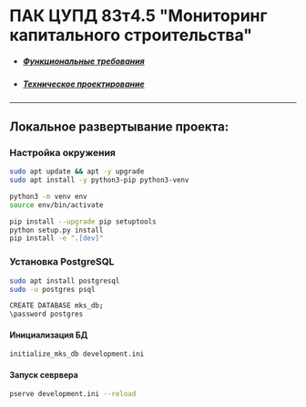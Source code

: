 # ПАК ЦУПД 83т4.5 "Мониторинг капитального строительства"

- ##### [Функциональные требования](https://confluence.rd.aorti.ru/pages/viewpage.action?pageId=34288411)
- ##### [Техническое проектирование](https://gitlab.rd.aorti.ru/ntc-sria/nio1/analytics2/-/tree/master/%D0%A6%D0%A3%D0%9F%D0%94/%D0%9C%D0%9A%D0%A1/%D0%A2%D0%9F%20%D0%BD%D0%B0%20%D1%80%D0%B0%D0%B7%D1%80%D0%B0%D0%B1%D0%BE%D1%82%D0%BA%D1%83%20%D0%9F%D0%98)

--------------------------------------------------------------------------------
## Локальное развертывание проекта:
### Настройка окружения
```sh
sudo apt update && apt -y upgrade
sudo apt install -y python3-pip python3-venv

python3 -m venv env
source env/bin/activate

pip install --upgrade pip setuptools
python setup.py install
pip install -e ".[dev]" 
``` 

### Установка PostgreSQL 
```sh
sudo apt install postgresql
sudo -u postgres psql

CREATE DATABASE mks_db;
\password postgres
``` 
#### Инициализация БД
```sh
initialize_mks_db development.ini
```
#### Запуск севрвера
```sh
pserve development.ini --reload
```
